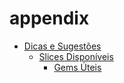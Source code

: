# appendix

 <ul class='toc'><li><a href='/pt/appendix/tips'>Dicas e Sugestões</a><ul style='list-style: none;'/></li></ul>

<ul class='toc'><li><a href='/pt/appendix/slices'>Slices Disponíveis</a><ul style='list-style: none;'/></li></ul>

<ul class='toc'><li><a href='/pt/appendix/gems'>Gems Úteis</a><ul style='list-style: none;'/></li></ul> 
